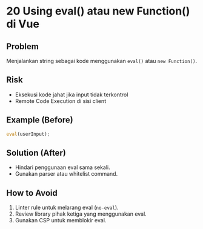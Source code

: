 # 20 Using eval() atau new Function() di Vue

## Problem
Menjalankan string sebagai kode menggunakan `eval()` atau `new Function()`.

## Risk
- Eksekusi kode jahat jika input tidak terkontrol
- Remote Code Execution di sisi client

## Example (Before)
```javascript
eval(userInput);
```

## Solution (After)
- Hindari penggunaan eval sama sekali.
- Gunakan parser atau whitelist command.

## How to Avoid
1. Linter rule untuk melarang eval (`no-eval`).
2. Review library pihak ketiga yang menggunakan eval.
3. Gunakan CSP untuk memblokir eval.

